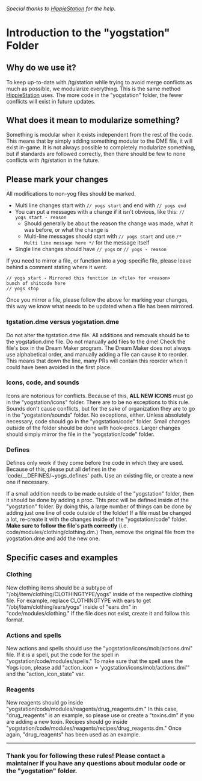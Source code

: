 ###### Special thanks to [HippieStation](https://github.com/HippieStation/HippieStation/blob/master/hippiestation/README.md) for the help.

# Introduction to the "yogstation" Folder

## Why do we use it?

To keep up-to-date with /tg/station while trying to avoid merge conflicts as much as possible, we modularize everything. This is the same method [HippieStation](https://github.com/HippieStation/HippieStation/tree/master/hippiestation) uses. The more code in the "yogstation" folder, the fewer conflicts will exist in future updates.

## What does it mean to modularize something?

Something is modular when it exists independent from the rest of the code. This means that by simply adding something modular to the DME file, it will exist in-game. It is not always possible to completely modularize something, but if standards are followed correctly, then there should be few to none conflicts with /tg/station in the future.

## Please mark your changes

All modifications to non-yog files should be marked.

- Multi line changes start with `// yogs start` and end with `// yogs end`
- You can put a messages with a change if it isn't obvious, like this: `// yogs start - reason`
  - Should generally be about the reason the change was made, what it was before, or what the change is
  - Multi-line messages should start with `// yogs start` and use `/* Multi line message here */` for the message itself
- Single line changes should have `// yogs` or `// yogs - reason`

If you need to mirror a file, or function into a yog-specific file, please leave behind a comment stating where it went.

```
// yogs start - Mirrored this function in <file> for <reason>
bunch of shitcode here
// yogs stop
```

Once you mirror a file, please follow the above for marking your changes, this way we know what needs to be updated when a file has been mirrored.


### tgstation.dme versus yogstation.dme

Do not alter the tgstation.dme file. All additions and removals should be to the yogstation.dme file. Do not manually add files to the dme! Check the file's box in the Dream Maker program. The Dream Maker does not always use alphabetical order, and manually adding a file can cause it to reorder. This means that down the line, many PRs will contain this reorder when it could have been avoided in the first place.

### Icons, code, and sounds

Icons are notorious for conflicts. Because of this, **ALL NEW ICONS** must go in the "yogstation/icons" folder. There are to be no exceptions to this rule. Sounds don't cause conflicts, but for the sake of organization they are to go in the "yogstation/sounds" folder. No exceptions, either. Unless absolutely necessary, code should go in the "yogstation/code" folder. Small changes outside of the folder should be done with hook-procs. Larger changes should simply mirror the file in the "yogstation/code" folder.

### Defines

Defines only work if they come before the code in which they are used. Because of this, please put all defines in the `code/__DEFINES/~yogs_defines' path. Use an existing file, or create a new one if necessary.

If a small addition needs to be made outside of the "yogstation" folder, then it should be done by adding a proc. This proc will be defined inside of the "yogstation" folder. By doing this, a large number of things can be done by adding just one line of code outside of the folder! If a file must be changed a lot, re-create it with the changes inside of the "yogstation/code" folder. **Make sure to follow the file's path correctly** (i.e. code/modules/clothing/clothing.dm.) Then, remove the original file from the yogstation.dme and add the new one.

## Specific cases and examples

### Clothing

New clothing items should be a subtype of "/obj/item/clothing/CLOTHINGTYPE/yogs" inside of the respective clothing file. For example, replace CLOTHINGTYPE with ears to get "/obj/item/clothing/ears/yogs" inside of "ears.dm" in "code/modules/clothing." If the file does not exist, create it and follow this format.

### Actions and spells

New actions and spells should use the "yogstation/icons/mob/actions.dmi" file. If it is a spell, put the code for the spell in "yogstation/code/modules/spells." To make sure that the spell uses the Yogs icon, please add "action_icon = 'yogstation/icons/mob/actions.dmi'" and the "action_icon_state" var.

### Reagents

New reagents should go inside "yogstation/code/modules/reagents/drug_reagents.dm." In this case, "drug_reagents" is an example, so please use or create a "toxins.dm" if you are adding a new toxin. Recipes should go inside "yogstation/code/modules/reagents/recipes/drug_reagents.dm." Once again, "drug_reagents" has been used as an example.

---

### Thank you for following these rules! Please contact a maintainer if you have any questions about modular code or the "yogstation" folder.